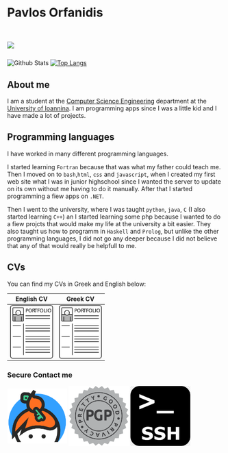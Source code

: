 # Pavlos Orfanidis

# [<img align="center" src="https://ko-fi.com/img/githubbutton_sm.svg">](https://ko-fi.com/porfanid)

![Github Stats](https://github-readme-stats.vercel.app/api?username=porfanid&show_icons=true&hide_border=true&hide=issues,contribs&count_private=true&theme=github_dark)
[![Top Langs](https://github-readme-stats.vercel.app/api/top-langs/?username=porfanid&layout=compact&hide_border=true&count_private=true&theme=github_dark&langs_count=9)](https://github.com/anuraghazra/github-readme-stats)

## About me
I am a student at the [Computer Science Engineering](https://www.cs.uoi.gr) department at the [University of Ioannina](https://www.uoi.gr/). I am programming apps since I was a little kid and I have made a lot of projects.

## Programming languages
I have worked in many different programming languages.

I started learning `Fortran` because that was what my father could teach me. Then I moved on to `bash`,`html`, `css` and `javascript`, when I created my first web site what I was in junior highschool since I wanted the server to update on its own without me having to do it manually. After that I started programming a fiew apps on `.NET`. 

Then I went to the university, where I was taught `python`, `java`, `C` (I also started learning `C++`) an I started learning some php because I wanted to do a fiew projcts that would make my life at the university a bit easier. They also taught us how to programm in `Haskell` and `Prolog`, but unlike the other programming languages, I did not go any deeper because I did not believe that any of that would really be helpfull to me.

## CVs
You can find my CVs in Greek and English below:

| English CV | Greek CV |
|:---:|:---:|
|[<img align="center" src="images/cv.png"  width="100" alt="English CV"/>](https://porfanid.github.io/CV_EN.pdf)| [<img align="center" src="images/cv.png"  width="100" alt="Greek CV"/>](https://porfanid.github.io/CV_GR.pdf)|


### Secure Contact me

[<img align="center" src="images/Kaybase.png"  width="140"/>](https://keybase.io/porfanidis)
[<img align="center" src="images/pgp.png"  width="140"/>](https://github.com/porfanid.gpg)
[<img align="center" src="images/ssh.png"  width="140"/>](https://github.com/porfanid.keys)